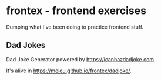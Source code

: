 # frontex - frontend exercises

Dumping what I've been doing to practice frontend stuff.

## Dad Jokes

Dad Joke Generator powered by <https://icanhazdadjoke.com>.

It's alive in <https://meleu.github.io/frontex/dadjoke/>.
